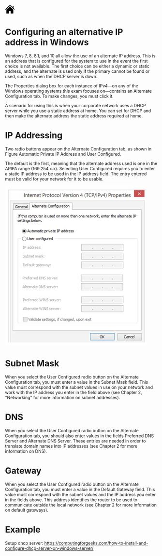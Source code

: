 [![Home](/img/home.jpg)](1.8_OS_win_windows_network.md)

# Configuring an alternative IP address in Windows

Windows 7, 8, 8.1, and 10 all allow the use of an alternate IP address. This is an address
that is configured for the system to use in the event the first choice is not available. The first
choice can be either a dynamic or static address, and the alternate is used only if the primary
cannot be found or used, such as when the DHCP server is down.

The Properties dialog box for each instance of IPv4—on any of the Windows operating
systems this exam focuses on—contains an Alternate Configuration tab. To make changes,
you must click it.

A scenario for using this is when your corporate network uses a DHCP server while you
use a static address at home. You can set for DHCP and then make the alternate address
the static address required at home.

# IP Addressing
Two radio buttons appear on the Alternate Configuration tab, as shown in Figure
Automatic Private IP Address and User Configured. 

The default is the first, meaning
that the alternate address used is one in the APIPA range (169.254.x.x). Selecting User
Configured requires you to enter a static IP address to be used in the IP address field. The
entry entered must be valid for your network for it to be usable.

![Net](/img/f1.8_WN_apipa.jpg)

# Subnet Mask
When you select the User Configured radio button on the Alternate Configuration tab, you
must enter a value in the Subnet Mask field. This value must correspond with the subnet
values in use on your network and work with the IP address you enter in the field above
(see Chapter 2, "Networking" for more information on subnet addresses).

# DNS
When you select the User Configured radio button on the Alternate Configuration tab, you
should also enter values in the fields Preferred DNS Server and Alternate DNS Server. These
entries are needed in order to translate domain names into IP addresses (see Chapter 2 for
more information on DNS).

# Gateway
When you select the User Configured radio button on the Alternate Configuration tab, you must
enter a value in the Default Gateway field. This value must correspond with the subnet values and
the IP address you enter in the fields above. This address identifies the router to be used to communicate
outside the local network (see Chapter 2 for more information on default gateways).


# Example

Setup dhcp server: 
https://computingforgeeks.com/how-to-install-and-configure-dhcp-server-on-windows-server/
